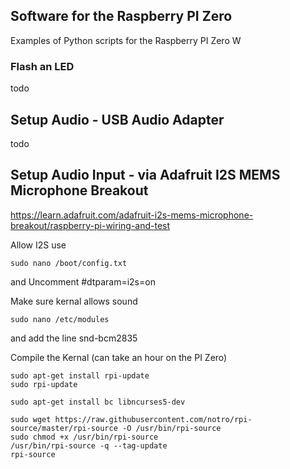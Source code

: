 ## Software for the Raspberry PI Zero
Examples of Python scripts for the Raspberry PI Zero W


### Flash an LED

todo


## Setup Audio - USB Audio Adapter

todo 





## Setup Audio Input - via Adafruit I2S MEMS Microphone Breakout 

https://learn.adafruit.com/adafruit-i2s-mems-microphone-breakout/raspberry-pi-wiring-and-test

Allow I2S use

~~~
sudo nano /boot/config.txt
~~~

and Uncomment #dtparam=i2s=on


Make sure kernal allows sound 

~~~
sudo nano /etc/modules
~~~

and add the line snd-bcm2835


Compile the Kernal (can take an hour on the PI Zero)

~~~
sudo apt-get install rpi-update
sudo rpi-update

sudo apt-get install bc libncurses5-dev

sudo wget https://raw.githubusercontent.com/notro/rpi-source/master/rpi-source -O /usr/bin/rpi-source
sudo chmod +x /usr/bin/rpi-source
/usr/bin/rpi-source -q --tag-update
rpi-source

~~~




